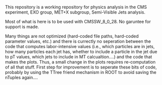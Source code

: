 This repository is a working repository for physics analysis in the CMS experiment, EXO group, MET+X subgroup, Semi-Visible Jets analysis.

Most of what is here is to be used with CMSSW_8_0_28. No garuntee for support is made.

Many things are not optimized (hard-coded file paths, hard-coded parameter values, etc.) and there is currectly no seperation between the code that computes labor-intensive values (i.e., which particles are in jets, how many particles each jet has, whether to include a particle in the jet due to pT values, which jets to include in MT calcualtion....) and the code that makes the plots. Thus, a small change in the plots requires re-computation of all that stuff. First step for improvement is to seperate these bits of code, probably by using the TTree friend mechanism in ROOT to avoid saving the nTuples again....


